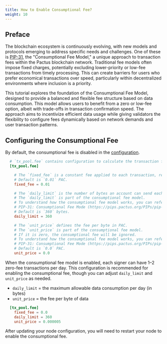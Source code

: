 ```yaml
---
title: How to Enable Consumptional Fee?
weight: 10
---
```


## Preface

The blockchain ecosystem is continuously evolving, with new models and protocols emerging to address specific needs
and challenges. One of these is [PIP-31](https://pips.pactus.org/PIPs/pip-31), the "Consumptional Fee Model," a
unique approach to transaction fees within the Pactus blockchain network.
Traditional fee models often impose fixed charges, potentially excluding lower-priority or low-fee transactions from
timely processing. This can create barriers for users who prefer economical transactions over speed, particularly
within decentralized environments where inclusion is a priority.

This tutorial explores the foundation of the Consumptional Fee Model, designed to provide a balanced and flexible 
fee structure based on data consumption. This model allows users to benefit from a zero or low-fee option, albeit 
with trade-offs in transaction confirmation speed. 
The approach aims to incentivize efficient data usage while giving validators the flexibility to configure fees
dynamically based on network demands and user transaction patterns.

## Configuring the Consumptional Fee

By default, the consumptional fee is disabled in the [configuration](https://github.com/pactus-project/pactus/blob/main/config/example_config.toml).

```toml
  # `tx_pool.fee` contains configuration to calculate the transaction fee.
  [tx_pool.fee]

    # The `fixed_fee` is a constant fee applied to each transaction, regardless of its size or type.
    # Default is `0.01` PAC.
    fixed_fee = 0.01

    # The `daily_limit` is the number of bytes an account can send each day without paying a fee.
    # The `daily_limit` is part of the consumptional fee model.
    # To understand how the consumptional fee model works, you can refer to
    # PIP-31: Consumptional Fee Mode (https://pips.pactus.org/PIPs/pip-31)
    # Default is `360` bytes.
    daily_limit = 360

    # The `unit_price` defines the fee per byte in PAC.
    # The `unit_price` is part of the consumptional fee model.
    # If it is zero, the consumptional fee will be ignored.
    # To understand how the consumptional fee model works, you can refer to
    # PIP-31: Consumptional Fee Mode (https://pips.pactus.org/PIPs/pip-31)
    # Default is `0.0` PAC.
    unit_price = 0.0
```

When the consumptional fee model is enabled, each signer can have 1–2 zero-fee transactions per day.
This configuration is recommended for enabling the consumptional fee, though you can adjust
`daily_limit` and `unit_price` as needed.

- `daily_limit` = the maximum allowable data consumption per day (in bytes)
- `unit_price` = the fee per byte of data

```toml
  [tx_pool.fee]
    fixed_fee = 0.0
    daily_limit = 360
    unit_price = 0.000005
```

After updating your node configuration, you will need to restart your node to enable the consumptional fee.

